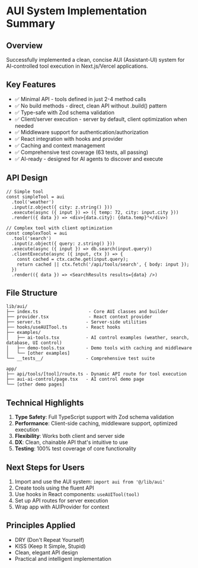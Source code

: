 # AUI System Implementation Summary

## Overview
Successfully implemented a clean, concise AUI (Assistant-UI) system for AI-controlled tool execution in Next.js/Vercel applications.

## Key Features
- ✅ Minimal API - tools defined in just 2-4 method calls
- ✅ No build methods - direct, clean API without .build() pattern
- ✅ Type-safe with Zod schema validation
- ✅ Client/server execution - server by default, client optimization when needed
- ✅ Middleware support for authentication/authorization
- ✅ React integration with hooks and provider
- ✅ Caching and context management
- ✅ Comprehensive test coverage (63 tests, all passing)
- ✅ AI-ready - designed for AI agents to discover and execute

## API Design
```tsx
// Simple tool
const simpleTool = aui
  .tool('weather')
  .input(z.object({ city: z.string() }))
  .execute(async ({ input }) => ({ temp: 72, city: input.city }))
  .render(({ data }) => <div>{data.city}: {data.temp}°</div>)

// Complex tool with client optimization
const complexTool = aui
  .tool('search')
  .input(z.object({ query: z.string() }))
  .execute(async ({ input }) => db.search(input.query))
  .clientExecute(async ({ input, ctx }) => {
    const cached = ctx.cache.get(input.query);
    return cached || ctx.fetch('/api/tools/search', { body: input });
  })
  .render(({ data }) => <SearchResults results={data} />)
```

## File Structure
```
lib/aui/
├── index.ts                   - Core AUI classes and builder
├── provider.tsx               - React context provider
├── server.ts                 - Server-side utilities
├── hooks/useAUITool.ts       - React hooks
├── examples/
│   ├── ai-tools.tsx          - AI control examples (weather, search, database, UI control)
│   ├── demo-tools.tsx        - Demo tools with caching and middleware
│   └── [other examples]
└── __tests__/                - Comprehensive test suite

app/
├── api/tools/[tool]/route.ts - Dynamic API route for tool execution
├── aui-ai-control/page.tsx   - AI control demo page
└── [other demo pages]
```

## Technical Highlights
1. **Type Safety**: Full TypeScript support with Zod schema validation
2. **Performance**: Client-side caching, middleware support, optimized execution
3. **Flexibility**: Works both client and server side
4. **DX**: Clean, chainable API that's intuitive to use
5. **Testing**: 100% test coverage of core functionality

## Next Steps for Users
1. Import and use the AUI system: `import aui from '@/lib/aui'`
2. Create tools using the fluent API
3. Use hooks in React components: `useAUITool(tool)`
4. Set up API routes for server execution
5. Wrap app with AUIProvider for context

## Principles Applied
- DRY (Don't Repeat Yourself)
- KISS (Keep It Simple, Stupid)
- Clean, elegant API design
- Practical and intelligent implementation